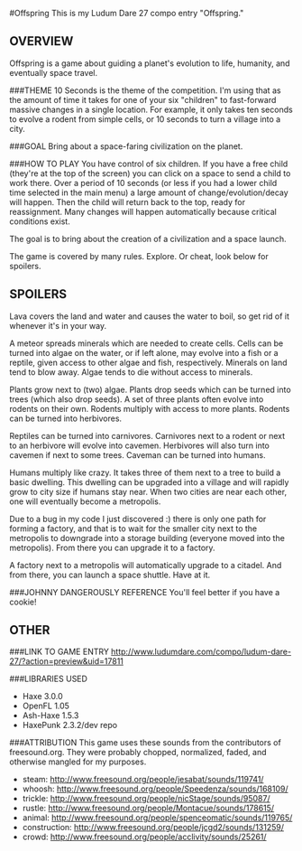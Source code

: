 #Offspring
This is my Ludum Dare 27 compo entry "Offspring."

## OVERVIEW
Offspring is a game about guiding a planet's evolution to life, humanity, and eventually space travel.

###THEME
10 Seconds is the theme of the competition. I'm using that as the amount of time it takes for one of
your six "children" to fast-forward massive changes in a single location. For example, it only takes
ten seconds to evolve a rodent from simple cells, or 10 seconds to turn a village into a city.

###GOAL
Bring about a space-faring civilization on the planet.

###HOW TO PLAY 
You have control of six children. If you have a free child (they're at the top of the screen)
you can click on a space to send a child to work there. Over a period of 10 seconds (or less
if you had a lower child time selected in the main menu) a large amount of change/evolution/decay
will happen. Then the child will return back to the top, ready for reassignment. Many changes will
happen automatically because critical conditions exist.

The goal is to bring about the creation of a civilization and a space launch.

The game is covered by many rules. Explore. Or cheat, look below for spoilers.

## SPOILERS
Lava covers the land and water and causes the water to boil, so get rid of it whenever it's in your way. 

A meteor spreads minerals which are needed to create cells. Cells can be turned into algae on the water, or if left alone, may evolve into a fish or a reptile, given access to other algae and fish, respectively. Minerals on land tend to blow away. Algae tends to die without access to minerals. 

Plants grow next to (two) algae. Plants drop seeds which can be turned into trees (which also drop seeds). A set of three plants often evolve into rodents on their own. Rodents multiply with access to more plants. Rodents can be turned into herbivores. 

Reptiles can be turned into carnivores. Carnivores next to a rodent or next to an herbivore will evolve into cavemen. Herbivores will also turn into cavemen if next to some trees. Caveman can be turned into humans. 

Humans multiply like crazy. It takes three of them next to a tree to build a basic dwelling. This dwelling can be upgraded into a village and will rapidly grow to city size if humans stay near. When two cities are near each other, one will eventually become a metropolis. 

Due to a bug in my code I just discovered :) there is only one path for forming a factory, and that is to wait for the smaller city next to the metropolis to downgrade into a storage building (everyone moved into the metropolis). From there you can upgrade it to a factory. 

A factory next to a metropolis will automatically upgrade to a citadel. And from there, you can launch a space shuttle. Have at it.

###JOHNNY DANGEROUSLY REFERENCE
You'll feel better if you have a cookie!

## OTHER

###LINK TO GAME ENTRY
http://www.ludumdare.com/compo/ludum-dare-27/?action=preview&uid=17811

###LIBRARIES USED
* Haxe 3.0.0
* OpenFL 1.05
* Ash-Haxe 1.5.3
* HaxePunk 2.3.2/dev repo

###ATTRIBUTION
This game uses these sounds from the contributors of freesound.org. 
They were probably chopped, normalized, faded, and otherwise mangled for my purposes.

* steam: http://www.freesound.org/people/jesabat/sounds/119741/
* whoosh: http://www.freesound.org/people/Speedenza/sounds/168109/
* trickle: http://www.freesound.org/people/nicStage/sounds/95087/
* rustle: http://www.freesound.org/people/Montacue/sounds/178615/
* animal: http://www.freesound.org/people/spenceomatic/sounds/119765/
* construction: http://www.freesound.org/people/jcgd2/sounds/131259/
* crowd: http://www.freesound.org/people/acclivity/sounds/25261/
